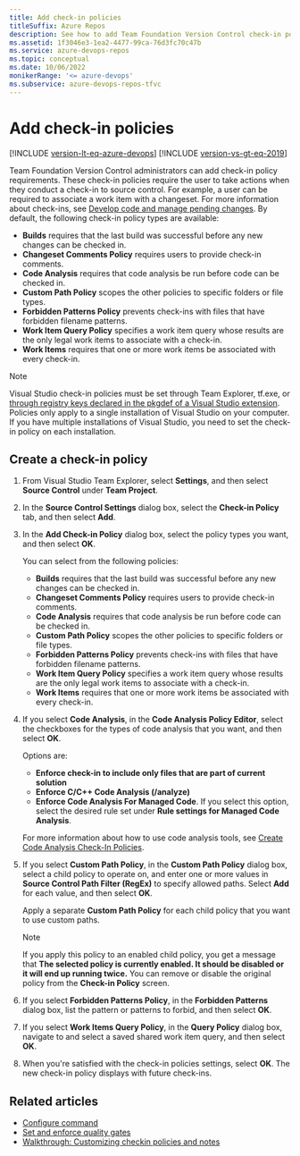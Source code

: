 ```yaml
---
title: Add check-in policies
titleSuffix: Azure Repos
description: See how to add Team Foundation Version Control check-in policies in Visual Studio Team Explorer.
ms.assetid: 1f3046e3-1ea2-4477-99ca-76d3fc70c47b
ms.service: azure-devops-repos
ms.topic: conceptual
ms.date: 10/06/2022
monikerRange: '<= azure-devops'
ms.subservice: azure-devops-repos-tfvc
---
```



# Add check-in policies

[!INCLUDE [version-lt-eq-azure-devops](../../includes/version-lt-eq-azure-devops.md)]
[!INCLUDE [version-vs-gt-eq-2019](../../includes/version-vs-gt-eq-2019.md)]

Team Foundation Version Control administrators can add check-in policy requirements. These check-in policies require the user to take actions when they conduct a check-in to source control. For example, a user can be required to associate a work item with a changeset. For more information about check-ins, see [Develop code and manage pending changes](develop-code-manage-pending-changes.md). By default, the following check-in policy types are available:

- **Builds** requires that the last build was successful before any new changes can be checked in.
- **Changeset Comments Policy** requires users to provide check-in comments.
- **Code Analysis** requires that code analysis be run before code can be checked in.
- **Custom Path Policy** scopes the other policies to specific folders or file types.
- **Forbidden Patterns Policy** prevents check-ins with files that have forbidden filename patterns.
- **Work Item Query Policy** specifies a work item query whose results are the only legal work items to associate with a check-in.
- **Work Items** requires that one or more work items be associated with every check-in.

> [!NOTE]
> Visual Studio check-in policies must be set through Team Explorer, tf.exe, or [through registry keys declared in the pkgdef of a Visual Studio extension](/visualstudio/extensibility/internals/createpkgdef-utility). Policies only apply to a single installation of Visual Studio on your computer. If you have multiple installations of Visual Studio, you need to set the check-in policy on each installation.

## Create a check-in policy

1. From Visual Studio Team Explorer, select **Settings**, and then select  **Source Control** under **Team Project**.
1. In the **Source Control Settings** dialog box, select the **Check-in Policy** tab, and then select **Add**.
1. In the **Add Check-in Policy** dialog box, select the policy types you want, and then select **OK**.

   You can select from the following policies:

   - **Builds** requires that the last build was successful before any new changes can be checked in.
   - **Changeset Comments Policy** requires users to provide check-in comments.
   - **Code Analysis** requires that code analysis be run before code can be checked in.
   - **Custom Path Policy** scopes the other policies to specific folders or file types.
   - **Forbidden Patterns Policy** prevents check-ins with files that have forbidden filename patterns.
   - **Work Item Query Policy** specifies a work item query whose results are the only legal work items to associate with a check-in.
   - **Work Items** requires that one or more work items be associated with every check-in.

1. If you select **Code Analysis**, in the **Code Analysis Policy Editor**, select the checkboxes for the types of code analysis that you want, and then select **OK**.

   Options are:

   - **Enforce check-in to include only files that are part of current solution**
   - **Enforce C/C++ Code Analysis (/analyze)**
   - **Enforce Code Analysis For Managed Code**. If you select this option, select the desired rule set under **Rule settings for Managed Code Analysis**.

   For more information about how to use code analysis tools, see [Create Code Analysis Check-In Policies](/visualstudio/code-quality/how-to-create-or-update-standard-code-analysis-check-in-policies).
   
1. If you select **Custom Path Policy**, in the **Custom Path Policy** dialog box, select a child policy to operate on, and enter one or more values in **Source Control Path Filter (RegEx)** to specify allowed paths. Select **Add** for each value, and then select **OK**.

   Apply a separate **Custom Path Policy** for each child policy that you want to use custom paths.

   > [!NOTE]
   > If you apply this policy to an enabled child policy, you get a message that **The selected policy is currently enabled. It should be disabled or it will end up running twice.** You can remove or disable the original policy from the **Check-in Policy** screen.
   
1. If you select **Forbidden Patterns Policy**, in the **Forbidden Patterns** dialog box, list the pattern or patterns to forbid, and then select **OK**.

1. If you select **Work Items Query Policy**, in the **Query Policy** dialog box, navigate to and select a saved shared work item query, and then select **OK**.

1. When you're satisfied with the check-in policies settings, select **OK**. The new check-in policy displays with future check-ins.

## Related articles 

- [Configure command](configure-command.md)
- [Set and enforce quality gates](set-enforce-quality-gates.md)
- [Walkthrough: Customizing checkin policies and notes](/previous-versions/ms181281(v=vs.100))